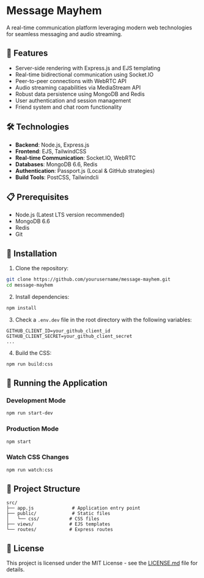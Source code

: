 # Message Mayhem

A real-time communication platform leveraging modern web technologies for seamless messaging and audio streaming.

## 🚀 Features

- Server-side rendering with Express.js and EJS templating
- Real-time bidirectional communication using Socket.IO
- Peer-to-peer connections with WebRTC API
- Audio streaming capabilities via MediaStream API
- Robust data persistence using MongoDB and Redis
- User authentication and session management
- Friend system and chat room functionality

## 🛠️ Technologies

- **Backend**: Node.js, Express.js
- **Frontend**: EJS, TailwindCSS
- **Real-time Communication**: Socket.IO, WebRTC
- **Databases**: MongoDB 6.6, Redis
- **Authentication**: Passport.js (Local & GitHub strategies)
- **Build Tools**: PostCSS, Tailwindcli

## 📋 Prerequisites

- Node.js (Latest LTS version recommended)
- MongoDB 6.6
- Redis
- Git

## 🚀 Installation

1. Clone the repository:
```bash
git clone https://github.com/yourusername/message-mayhem.git
cd message-mayhem
```

2. Install dependencies:
```bash
npm install
```

3. Check a `.env.dev` file in the root directory with the following variables:
```env
GITHUB_CLIENT_ID=your_github_client_id
GITHUB_CLIENT_SECRET=your_github_client_secret
...
```

4. Build the CSS:
```bash
npm run build:css
```

## 🎯 Running the Application

### Development Mode
```bash
npm run start-dev
```

### Production Mode
```bash
npm start
```

### Watch CSS Changes
```bash
npm run watch:css
```

## 📁 Project Structure

```
src/
├── app.js              # Application entry point
├── public/             # Static files
│   └── css/           # CSS files
├── views/             # EJS templates
└── routes/            # Express routes
```


## 📄 License

This project is licensed under the MIT License - see the [LICENSE.md](LICENSE.md) file for details.
